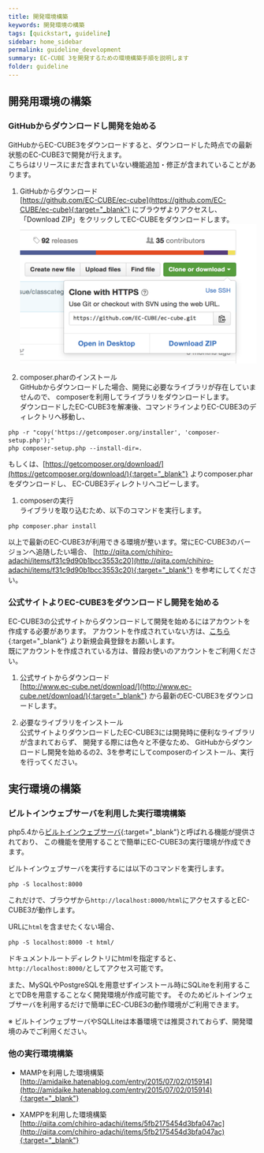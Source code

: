 ```yaml
---
title: 開発環境構築
keywords: 開発環境の構築
tags: [quickstart, guideline]
sidebar: home_sidebar
permalink: guideline_development
summary: EC-CUBE 3を開発するための環境構築手順を説明します
folder: guideline
---
```


## 開発用環境の構築

### GitHubからダウンロードし開発を始める
GitHubからEC-CUBE3をダウンロードすると、ダウンロードした時点での最新状態のEC-CUBE3で開発が行えます。  
こちらはリリースにまだ含まれていない機能追加・修正が含まれていることがあります。

1. GitHubからダウンロード  
[https://github.com/EC-CUBE/ec-cube](https://github.com/EC-CUBE/ec-cube){:target="_blank"} にブラウザよりアクセスし、
「Download ZIP」をクリックしてEC-CUBEをダウンロードします。
![GitHub](/images/guideline/development-01.png)

1. composer.pharのインストール  
GitHubからダウンロードした場合、開発に必要なライブラリが存在していませんので、
composerを利用してライブラリをダウンロードします。  
ダウンロードしたEC-CUBE3を解凍後、コマンドラインよりEC-CUBE3のディレクトリへ移動し、  

```
php -r "copy('https://getcomposer.org/installer', 'composer-setup.php');"
php composer-setup.php --install-dir=.
```  

もしくは、[https://getcomposer.org/download/](https://getcomposer.org/download/){:target="_blank"} よりcomposer.pharをダウンロードし、
EC-CUBE3ディレクトリへコピーします。  

1. composerの実行  
ライブラリを取り込むため、以下のコマンドを実行します。  

```
php composer.phar install
```

以上で最新のEC-CUBE3が利用できる環境が整います。常にEC-CUBE3のバージョンへ追随したい場合、
[http://qiita.com/chihiro-adachi/items/f31c9d90b1bcc3553c20](http://qiita.com/chihiro-adachi/items/f31c9d90b1bcc3553c20){:target="_blank"} を参考にしてください。

### 公式サイトよりEC-CUBE3をダウンロードし開発を始める
EC-CUBE3の公式サイトからダウンロードして開発を始めるにはアカウントを作成する必要があります。
アカウントを作成されていない方は、[こちら](https://www.ec-cube.net/entry/){:target="_blank"} より新規会員登録をお願いします。  
既にアカウントを作成されている方は、普段お使いのアカウントをご利用ください。


1. 公式サイトからダウンロード  
[http://www.ec-cube.net/download/](http://www.ec-cube.net/download/){:target="_blank"} から最新のEC-CUBE3をダウンロードします。

1. 必要なライブラリをインストール  
公式サイトよりダウンロードしたEC-CUBE3には開発時に便利なライブラリが含まれておらず、
開発する際には色々と不便なため、 GitHubからダウンロードし開発を始めるの2、3を参考にしてcomposerのインストール、実行を行ってください。

## 実行環境の構築

### ビルトインウェブサーバを利用した実行環境構築
php5.4から[ビルトインウェブサーバ](http://php.net/manual/ja/features.commandline.webserver.php){:target="_blank"}と呼ばれる機能が提供されており、
この機能を使用することで簡単にEC-CUBE3の実行環境が作成できます。

ビルトインウェブサーバを実行するには以下のコマンドを実行します。

```
php -S localhost:8000
```

これだけで、ブラウザから`http://localhost:8000/html`にアクセスするとEC-CUBE3が動作します。

URLに`html`を含ませたくない場合、

```
php -S localhost:8000 -t html/
```

ドキュメントルートディレクトリにhtmlを指定すると、`http://localhost:8000/`としてアクセス可能です。


また、MySQLやPostgreSQLを用意せずインストール時にSQLiteを利用することでDBを用意することなく開発環境が作成可能です。
そのためビルトインウェブサーバを利用するだけで簡単にEC-CUBE3の動作環境がご利用できます。

※ ビルトインウェブサーバやSQLLiteは本番環境では推奨されておらず、開発環境のみでご利用ください。


### 他の実行環境構築
- MAMPを利用した環境構築  
[http://amidaike.hatenablog.com/entry/2015/07/02/015914](http://amidaike.hatenablog.com/entry/2015/07/02/015914){:target="_blank"}

- XAMPPを利用した環境構築  
[http://qiita.com/chihiro-adachi/items/5fb2175454d3bfa047ac](http://qiita.com/chihiro-adachi/items/5fb2175454d3bfa047ac){:target="_blank"}


